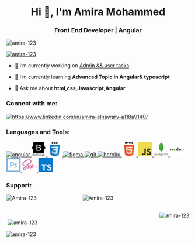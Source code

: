 <h1 align="center">Hi 👋, I'm Amira Mohammed</h1>
<h3 align="center">Front End Developer | Angular</h3>

<p align="left"> <img src="https://komarev.com/ghpvc/?username=amira-123&label=Profile%20views&color=0e75b6&style=flat" alt="amira-123" /> </p>

<p align="left"> <a href="https://github.com/ryo-ma/github-profile-trophy"><img src="https://github-profile-trophy.vercel.app/?username=amira-123" alt="amira-123" /></a> </p>

- 🔭 I’m currently working on [Admin && user tasks](https://amira-123.github.io/adminTask/auth)

- 🌱 I’m currently learning **Advanced Topic in Angular& typescript**

- 💬 Ask me about **html,css,Javascript,Angular**

<h3 align="left">Connect with me:</h3>
<p align="left">
<a href="https://linkedin.com/in/https://www.linkedin.com/in/amira-elhawary-a118a9140/" target="blank"><img align="center" src="https://raw.githubusercontent.com/rahuldkjain/github-profile-readme-generator/master/src/images/icons/Social/linked-in-alt.svg" alt="https://www.linkedin.com/in/amira-elhawary-a118a9140/" height="30" width="40" /></a>
</p>

<h3 align="left">Languages and Tools:</h3>
<p align="left"> <a href="https://angular.io" target="_blank" rel="noreferrer"> <img src="https://angular.io/assets/images/logos/angular/angular.svg" alt="angular" width="40" height="40"/> </a> <a href="https://getbootstrap.com" target="_blank" rel="noreferrer"> <img src="https://raw.githubusercontent.com/devicons/devicon/master/icons/bootstrap/bootstrap-plain-wordmark.svg" alt="bootstrap" width="40" height="40"/> </a> <a href="https://www.w3schools.com/css/" target="_blank" rel="noreferrer"> <img src="https://raw.githubusercontent.com/devicons/devicon/master/icons/css3/css3-original-wordmark.svg" alt="css3" width="40" height="40"/> </a> <a href="https://www.figma.com/" target="_blank" rel="noreferrer"> <img src="https://www.vectorlogo.zone/logos/figma/figma-icon.svg" alt="figma" width="40" height="40"/> </a> <a href="https://git-scm.com/" target="_blank" rel="noreferrer"> <img src="https://www.vectorlogo.zone/logos/git-scm/git-scm-icon.svg" alt="git" width="40" height="40"/> </a> <a href="https://heroku.com" target="_blank" rel="noreferrer"> <img src="https://www.vectorlogo.zone/logos/heroku/heroku-icon.svg" alt="heroku" width="40" height="40"/> </a> <a href="https://www.w3.org/html/" target="_blank" rel="noreferrer"> <img src="https://raw.githubusercontent.com/devicons/devicon/master/icons/html5/html5-original-wordmark.svg" alt="html5" width="40" height="40"/> </a> <a href="https://developer.mozilla.org/en-US/docs/Web/JavaScript" target="_blank" rel="noreferrer"> <img src="https://raw.githubusercontent.com/devicons/devicon/master/icons/javascript/javascript-original.svg" alt="javascript" width="40" height="40"/> </a> <a href="https://www.mongodb.com/" target="_blank" rel="noreferrer"> <img src="https://raw.githubusercontent.com/devicons/devicon/master/icons/mongodb/mongodb-original-wordmark.svg" alt="mongodb" width="40" height="40"/> </a> <a href="https://nodejs.org" target="_blank" rel="noreferrer"> <img src="https://raw.githubusercontent.com/devicons/devicon/master/icons/nodejs/nodejs-original-wordmark.svg" alt="nodejs" width="40" height="40"/> </a> <a href="https://www.photoshop.com/en" target="_blank" rel="noreferrer"> <img src="https://raw.githubusercontent.com/devicons/devicon/master/icons/photoshop/photoshop-line.svg" alt="photoshop" width="40" height="40"/> </a> <a href="https://sass-lang.com" target="_blank" rel="noreferrer"> <img src="https://raw.githubusercontent.com/devicons/devicon/master/icons/sass/sass-original.svg" alt="sass" width="40" height="40"/> </a> <a href="https://www.typescriptlang.org/" target="_blank" rel="noreferrer"> <img src="https://raw.githubusercontent.com/devicons/devicon/master/icons/typescript/typescript-original.svg" alt="typescript" width="40" height="40"/> </a> </p>

<h3 align="left">Support:</h3>
<p><a href="https://www.buymeacoffee.com/Amira-123"> <img align="left" src="https://cdn.buymeacoffee.com/buttons/v2/default-yellow.png" height="50" width="210" alt="Amira-123" /></a><a href="https://ko-fi.com/Amira-123"> <img align="left" src="https://cdn.ko-fi.com/cdn/kofi3.png?v=3" height="50" width="210" alt="Amira-123" /></a></p><br><br>

<p><img align="left" src="https://github-readme-stats.vercel.app/api/top-langs?username=amira-123&show_icons=true&locale=en&layout=compact" alt="amira-123" /></p>

<p>&nbsp;<img align="center" src="https://github-readme-stats.vercel.app/api?username=amira-123&show_icons=true&locale=en" alt="amira-123" /></p>

<p><img align="center" src="https://github-readme-streak-stats.herokuapp.com/?user=amira-123&" alt="amira-123" /></p>
